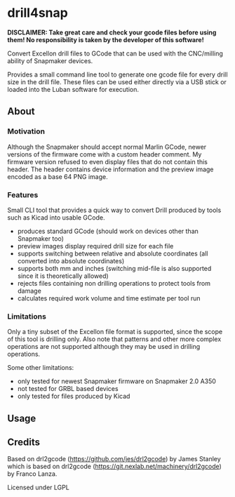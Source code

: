 # drill4snap

**DISCLAIMER: Take great care and check your gcode files before using them! No responsibility is taken by the developer of this software!**

Convert Excellon drill files to GCode that can be used with the CNC/milling ability of Snapmaker devices.

Provides a small command line tool to generate one gcode file for every drill size in the drill file. These files can
be used either directly via a USB stick or loaded into the Luban software for execution.

## About

### Motivation

Although the Snapmaker should accept normal Marlin GCode, newer versions of the firmware come with a custom header 
comment. My firmware version refused to even display files that do not contain this header. The header contains
device information and the preview image encoded as a base 64 PNG image.

### Features

Small CLI tool that provides a quick way to convert Drill produced by tools such as Kicad into usable GCode.

- produces standard GCode (should work on devices other than Snapmaker too)
- preview images display required drill size for each file
- supports switching between relative and absolute coordinates (all converted into absolute coordinates)
- supports both mm and inches (switching mid-file is also supported since it is theoretically allowed)
- rejects files containing non drilling operations to protect tools from damage
- calculates required work volume and time estimate per tool run


### Limitations

Only a tiny subset of the Excellon file format is supported, since the scope of this tool is drilling only. Also note
that patterns and other more complex operations are not supported although they may be used in drilling operations.

Some other limitations:

- only tested for newest Snapmaker firmware on Snapmaker 2.0 A350
- not tested for GRBL based devices
- only tested for files produced by Kicad

## Usage

## Credits

Based on drl2gcode (https://github.com/jes/drl2gcode) by James Stanley
which is based on
drl2gcode (https://git.nexlab.net/machinery/drl2gcode) by Franco Lanza.

Licensed under LGPL
